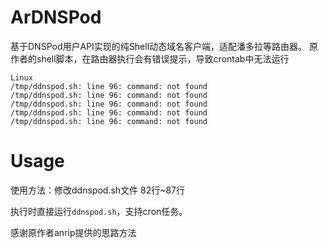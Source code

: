 # ArDNSPod
基于DNSPod用户API实现的纯Shell动态域名客户端，适配潘多拉等路由器。
原作者的shell脚本，在路由器执行会有错误提示，导致crontab中无法运行
```
Linux
/tmp/ddnspod.sh: line 96: command: not found
/tmp/ddnspod.sh: line 96: command: not found
/tmp/ddnspod.sh: line 96: command: not found
/tmp/ddnspod.sh: line 96: command: not found
/tmp/ddnspod.sh: line 96: command: not found
```
# Usage
使用方法：修改ddnspod.sh文件 82行~87行

执行时直接运行`ddnspod.sh`，支持cron任务。


感谢原作者anrip提供的思路方法
